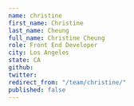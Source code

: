 ```yaml
---
name: christine
first_name: Christine
last_name: Cheung
full_name: Christine Cheung
role: Front End Developer
city: Los Angeles
state: CA
github: 
twitter: 
redirect_from: "/team/christine/"
published: false
---
```


